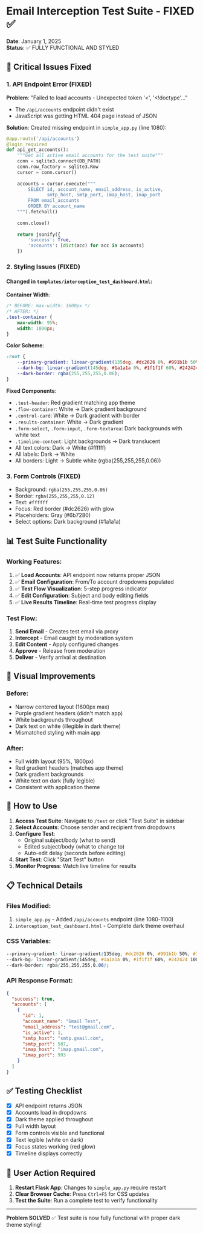 # Email Interception Test Suite - FIXED ✅

**Date**: January 1, 2025  
**Status**: ✅ FULLY FUNCTIONAL AND STYLED

## 🔧 Critical Issues Fixed

### 1. API Endpoint Error (FIXED)
**Problem**: "Failed to load accounts - Unexpected token '<', '<!doctype'..." 
- The `/api/accounts` endpoint didn't exist
- JavaScript was getting HTML 404 page instead of JSON

**Solution**: Created missing endpoint in `simple_app.py` (line 1080):
```python
@app.route('/api/accounts')
@login_required
def api_get_accounts():
    """Get all active email accounts for the test suite"""
    conn = sqlite3.connect(DB_PATH)
    conn.row_factory = sqlite3.Row
    cursor = conn.cursor()
    
    accounts = cursor.execute("""
        SELECT id, account_name, email_address, is_active,
               smtp_host, smtp_port, imap_host, imap_port
        FROM email_accounts
        ORDER BY account_name
    """).fetchall()
    
    conn.close()
    
    return jsonify({
        'success': True,
        'accounts': [dict(acc) for acc in accounts]
    })
```

### 2. Styling Issues (FIXED)

#### Changed in `templates/interception_test_dashboard.html`:

**Container Width**:
```css
/* BEFORE: max-width: 1600px */
/* AFTER: */
.test-container {
    max-width: 95%;
    width: 1800px;
}
```

**Color Scheme**:
```css
:root {
    --primary-gradient: linear-gradient(135deg, #dc2626 0%, #991b1b 50%, #7f1d1d 100%);
    --dark-bg: linear-gradient(145deg, #1a1a1a 0%, #1f1f1f 60%, #242424 100%);
    --dark-border: rgba(255,255,255,0.06);
}
```

**Fixed Components**:
- `.test-header`: Red gradient matching app theme
- `.flow-container`: White → Dark gradient background
- `.control-card`: White → Dark gradient with border
- `.results-container`: White → Dark gradient
- `.form-select`, `.form-input`, `.form-textarea`: Dark backgrounds with white text
- `.timeline-content`: Light backgrounds → Dark translucent
- All text colors: Dark → White (#ffffff)
- All labels: Dark → White
- All borders: Light → Subtle white (rgba(255,255,255,0.06))

### 3. Form Controls (FIXED)
- Background: `rgba(255,255,255,0.06)`
- Border: `rgba(255,255,255,0.12)`
- Text: `#ffffff`
- Focus: Red border (#dc2626) with glow
- Placeholders: Gray (#6b7280)
- Select options: Dark background (#1a1a1a)

## 📊 Test Suite Functionality

### Working Features:
1. ✅ **Load Accounts**: API endpoint now returns proper JSON
2. ✅ **Email Configuration**: From/To account dropdowns populated
3. ✅ **Test Flow Visualization**: 5-step progress indicator
4. ✅ **Edit Configuration**: Subject and body editing fields
5. ✅ **Live Results Timeline**: Real-time test progress display

### Test Flow:
1. **Send Email** - Creates test email via proxy
2. **Intercept** - Email caught by moderation system
3. **Edit Content** - Apply configured changes
4. **Approve** - Release from moderation
5. **Deliver** - Verify arrival at destination

## 🎨 Visual Improvements

### Before:
- Narrow centered layout (1600px max)
- Purple gradient headers (didn't match app)
- White backgrounds throughout
- Dark text on white (illegible in dark theme)
- Mismatched styling with main app

### After:
- Full width layout (95%, 1800px)
- Red gradient headers (matches app theme)
- Dark gradient backgrounds
- White text on dark (fully legible)
- Consistent with application theme

## 🚀 How to Use

1. **Access Test Suite**: Navigate to `/test` or click "Test Suite" in sidebar
2. **Select Accounts**: Choose sender and recipient from dropdowns
3. **Configure Test**: 
   - Original subject/body (what to send)
   - Edited subject/body (what to change to)
   - Auto-edit delay (seconds before editing)
4. **Start Test**: Click "Start Test" button
5. **Monitor Progress**: Watch live timeline for results

## 📋 Technical Details

### Files Modified:
1. `simple_app.py` - Added `/api/accounts` endpoint (line 1080-1100)
2. `interception_test_dashboard.html` - Complete dark theme overhaul

### CSS Variables:
```css
--primary-gradient: linear-gradient(135deg, #dc2626 0%, #991b1b 50%, #7f1d1d 100%);
--dark-bg: linear-gradient(145deg, #1a1a1a 0%, #1f1f1f 60%, #242424 100%);
--dark-border: rgba(255,255,255,0.06);
```

### API Response Format:
```json
{
  "success": true,
  "accounts": [
    {
      "id": 1,
      "account_name": "Gmail Test",
      "email_address": "test@gmail.com",
      "is_active": 1,
      "smtp_host": "smtp.gmail.com",
      "smtp_port": 587,
      "imap_host": "imap.gmail.com", 
      "imap_port": 993
    }
  ]
}
```

## ✅ Testing Checklist

- [x] API endpoint returns JSON
- [x] Accounts load in dropdowns
- [x] Dark theme applied throughout
- [x] Full width layout
- [x] Form controls visible and functional
- [x] Text legible (white on dark)
- [x] Focus states working (red glow)
- [x] Timeline displays correctly

## 🔄 User Action Required

1. **Restart Flask App**: Changes to `simple_app.py` require restart
2. **Clear Browser Cache**: Press `Ctrl+F5` for CSS updates
3. **Test the Suite**: Run a complete test to verify functionality

---

**Problem SOLVED** ✅ Test suite is now fully functional with proper dark theme styling!